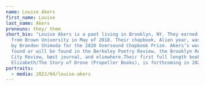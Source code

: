 ```yaml
---
name: Louise Akers
first_name: Louise
last_name: Akers
pronouns: they/ them
short_bio: "Louise Akers is a poet living in Brooklyn, NY. They earned their MFA
  from Brown University in May of 2018. Their chapbook, Alien year, was selected
  by Brandon Shimoda for the 2020 Oversound Chapbook Prize. Akers’s work can be
  found or will be found in the Berkeley Poetry Review, the Brooklyn Review, Bat
  City Review, bæst journal, and elsewhere.Their first full length book,
  Elizabeth/The Story of Drone (Propeller Books), is forthcoming in 2022. "
portraits:
  - media: 2022/04/louise-akers
---
```


